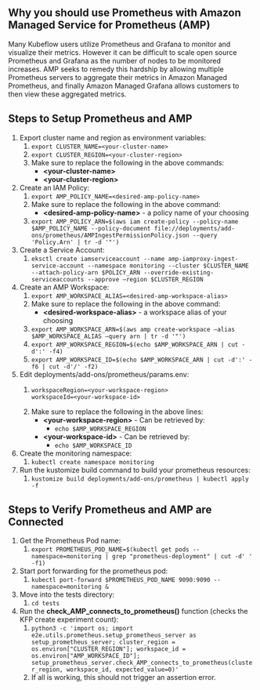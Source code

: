 ## Why you should use Prometheus with Amazon Managed Service for Prometheus (AMP)
Many Kubeflow users utilize Prometheus and Grafana to monitor and visualize their metrics. However it can be difficult to scale open source Prometheus and Grafana as the number of nodes to be monitored increases. AMP seeks to remedy this hardship by allowing multiple Prometheus servers to aggregate their metrics in Amazon Managed Prometheus, and finally Amazon Managed Grafana allows customers to then view these aggregated metrics.

## Steps to Setup Prometheus and AMP
1. Export cluster name and region as environment variables:
    1. `export CLUSTER_NAME=<your-cluster-name>`
    2. `export CLUSTER_REGION=<your-cluster-region>`
    3. Make sure to replace the following in the above commands:
        * **\<your-cluster-name\>**
        * **\<your-cluster-region\>**
2. Create an IAM Policy:
    1. `export AMP_POLICY_NAME=<desired-amp-policy-name>`
    2. Make sure to replace the following in the above command:
        * **\<desired-amp-policy-name\>** - a policy name of your choosing
    3. `export AMP_POLICY_ARN=$(aws iam create-policy --policy-name $AMP_POLICY_NAME --policy-document file://deployments/add-ons/prometheus/AMPIngestPermissionPolicy.json --query 'Policy.Arn' | tr -d '"')`
3. Create a Service Account:
    1. `eksctl create iamserviceaccount --name amp-iamproxy-ingest-service-account --namespace monitoring --cluster $CLUSTER_NAME --attach-policy-arn $POLICY_ARN --override-existing-serviceaccounts --approve —region $CLUSTER_REGION`
4. Create an AMP Workspace:
    1. `export AMP_WORKSPACE_ALIAS=<desired-amp-workspace-alias>`
    2. Make sure to replace the following in the above command:
        * **\<desired-workspace-alias\>** - a workspace alias of your choosing
    3. `export AMP_WORKSPACE_ARN=$(aws amp create-workspace —alias $AMP_WORKSPACE_ALIAS —query arn | tr -d '"')`
    4. `export AMP_WORKSPACE_REGION=$(echo $AMP_WORKSPACE_ARN | cut -d':' -f4)`
    5. `export AMP_WORKSPACE_ID=$(echo $AMP_WORKSPACE_ARN | cut -d':' -f6 | cut -d'/' -f2)`
5. Edit deployments/add-ons/prometheus/params.env:
    1. ```
       workspaceRegion=<your-workspace-region>
       workspaceId=<your-workspace-id>
       ```
    2. Make sure to replace the following in the above lines:
        * **\<your-workspace-region\>** - Can be retrieved by:
            * `echo $AMP_WORKSPACE_REGION`
        * **\<your-workspace-id\>** - Can be retrieved by:
            * `echo $AMP_WORKSPACE_ID`
6. Create the monitoring namespace:
    1. `kubectl create namespace monitoring`
7. Run the kustomize build command to build your prometheus resources:
    1. `kustomize build deployments/add-ons/prometheus | kubectl apply -f`

## Steps to Verify Prometheus and AMP are Connected
1. Get the Prometheus Pod name:
    1. `export PROMETHEUS_POD_NAME=$(kubectl get pods --namespace=monitoring | grep "prometheus-deployment" | cut -d' ' -f1)`
2. Start port forwarding for the prometheus pod:
    1. `kubectl port-forward $PROMETHEUS_POD_NAME 9090:9090 --namespace=monitoring &`
3. Move into the tests directory:
    1. `cd tests`
5. Run the **check_AMP_connects_to_prometheus()** function (checks the KFP create experiment count):
    1. `python3 -c 'import os; import e2e.utils.prometheus.setup_prometheus_server as setup_prometheus_server; cluster_region = os.environ["CLUSTER_REGION"]; workspace_id = os.environ["AMP_WORKSPACE_ID"]; setup_prometheus_server.check_AMP_connects_to_prometheus(cluster_region, workspace_id, expected_value=0)'`
    2. If all is working, this should not trigger an assertion error.
